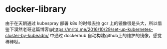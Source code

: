 # docker-library
由于在天朝通过 kubespray 部署 k8s 的时候去拉 gcr 上的镜像很是头大，所以借鉴下漠然老哥这篇博客@https://mritd.me/2016/10/29/set-up-kubernetes-cluster-by-kubeadm/ 中通过 dockerhub 自动构建github上的维护的镜像，感觉棒棒哒。 
